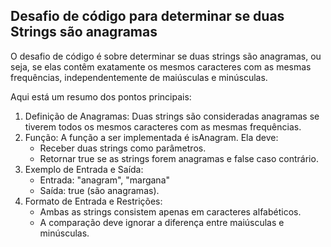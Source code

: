 ## Desafio de código para determinar se duas Strings são anagramas

O desafio de código é sobre determinar se duas strings são anagramas, ou seja, se elas contêm exatamente os mesmos caracteres com as mesmas frequências, independentemente de maiúsculas e minúsculas.

Aqui está um resumo dos pontos principais:

1. Definição de Anagramas: Duas strings são consideradas anagramas se tiverem todos os mesmos caracteres com as mesmas frequências.
2. Função: A função a ser implementada é isAnagram. Ela deve:
   - Receber duas strings como parâmetros.
   - Retornar true se as strings forem anagramas e false caso contrário.
3. Exemplo de Entrada e Saída:
   - Entrada: "anagram", "margana"
   - Saída: true (são anagramas).
4. Formato de Entrada e Restrições:
   - Ambas as strings consistem apenas em caracteres alfabéticos.
   - A comparação deve ignorar a diferença entre maiúsculas e minúsculas.
